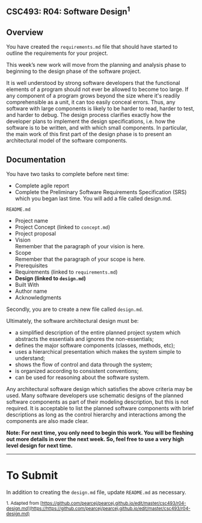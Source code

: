 ## CSC493: R04: Software Design<sup>1</sup>

## Overview
You have created the <code>requirements.md</code> file that should have started to outline the requirements for your project.

This week’s new work will move from the planning and analysis phase to beginning to the design phase of the software project.

It is well understood by strong software developers that the functional elements of a program should not
ever be allowed to become too large. If any component of a program grows beyond the size where it's
readily comprehensible as a unit, it can too easily conceal errors. Thus, any software with large
components is likely to be harder to read, harder to test, and harder to debug. The design process
clarifies exactly how the developer plans to implement the design specifications, i.e. how the software is
to be written, and with which small components. In particular, the main work of this first part of the
design phase is to present an architectural model of the software components.

## Documentation

You have two tasks to complete before next time:
- Complete agile report
- Complete the Preliminary Software Requirements Specification (SRS) which you began last time. You will add a file called design.md.

<code>README.md</code>
- Project name
- Project Concept (linked to <code>concept.md</code>)
- Project proposal
- Vision <br> Remember that the paragraph of your vision is here.
- Scope <br> Remember that the paragraph of your scope is here.
- Prerequisites
- Requirements (linked to <code>requirements.md</code>)
- **Design (linked to <code>design.md</code>)**
- Built With
- Author name
- Acknowledgments

Secondly, you are to create a new file called <code>design.md</code>.

Ultimately, the software architectural design must be:

- a simplified description of the entire planned project system which abstracts the essentials and ignores the non-essentials;
- defines the major software components (classes, methods, etc);
- uses a hierarchical presentation which makes the system simple to understand;
- shows the flow of control and data through the system;
- is organized according to consistent conventions;
- can be used for reasoning about the software system.

Any architectural software design which satisfies the above criteria may be used. Many
software developers use schematic designs of the planned software components as part of
their modeling description, but this is not required. It is acceptable to list the planned
software components with brief descriptions as long as the control hierarchy and
interactions among the components are also made clear.

**Note: For next time, you only need to begin this work. You will be fleshing out more details in over the next week.
So, feel free to use a very high level design for next time.**

---
# To Submit
In addition to creating the <code>design.md</code> file, update <code>README.md</code> as necessary.

<sub>1. Adapted from [https://github.com/pearcej/pearcej.github.io/edit/master/csc493/r04-design.md](https://https://github.com/pearcej/pearcej.github.io/edit/master/csc493/r04-design.md)</sub>
